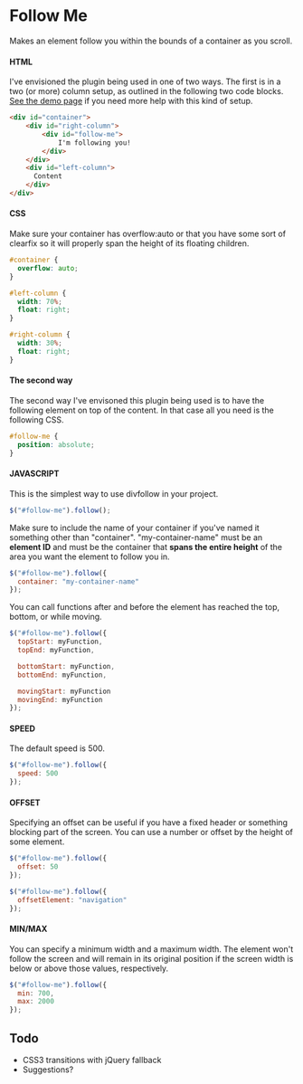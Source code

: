 Follow Me
=========

Makes an element follow you within the bounds of a container as you scroll.


#### HTML
I've envisioned the plugin being used in one of two ways. The first is in a two (or more) column setup, as outlined in the following two code blocks. [See the demo page](https://0x0049.github.io/follow-me/) if you need more help with this kind of setup.
```html
<div id="container">
    <div id="right-column">
        <div id="follow-me">
            I'm following you!
        </div>
    </div>
    <div id="left-column">
      Content
    </div>
</div>
```

#### CSS
Make sure your container has overflow:auto or that you have some sort of clearfix so it will properly span the height of its floating children.
```css
#container {
  overflow: auto;
}

#left-column {
  width: 70%;
  float: right;
}

#right-column {
  width: 30%;
  float: right;
}
```

#### The second way
The second way I've envisoned this plugin being used is to have the following element on top of the content. In that case all you need is the following CSS.
```css
#follow-me {
  position: absolute;
}
```

#### JAVASCRIPT
This is the simplest way to use divfollow in your project.
```javascript
$("#follow-me").follow();
```

Make sure to include the name of your container if you've named it something other than "container". "my-container-name" must be an **element ID** and must be the container that **spans the entire height** of the area you want the element to follow you in.

```javascript
$("#follow-me").follow({
  container: "my-container-name"
});
```

You can call functions after and before the element has reached the top, bottom, or while moving.

```javascript
$("#follow-me").follow({
  topStart: myFunction,
  topEnd: myFunction,

  bottomStart: myFunction,
  bottomEnd: myFunction,

  movingStart: myFunction
  movingEnd: myFunction
});
```

#### SPEED
The default speed is 500.
```javascript
$("#follow-me").follow({
  speed: 500
});
```

#### OFFSET
Specifying an offset can be useful if you have a fixed header or something blocking part of the screen. You can use a number or offset by the height of some element.
```javascript
$("#follow-me").follow({
  offset: 50
});

$("#follow-me").follow({
  offsetElement: "navigation"
});
```

#### MIN/MAX
You can specify a minimum width and a maximum width. The element won't follow the screen and will remain in its original position if the screen width is below or above those values, respectively.
```javascript
$("#follow-me").follow({
  min: 700,
  max: 2000
});
```

Todo
----
- CSS3 transitions with jQuery fallback
- Suggestions?

